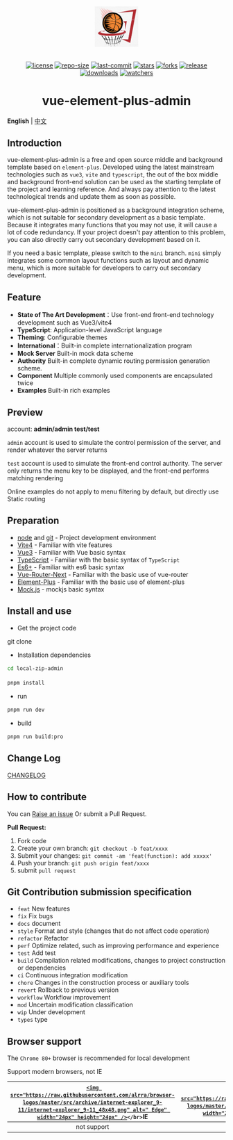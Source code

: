 <div align="center"> <a href="https://github.com/kailong321200875/vue-element-plus-admin"> <img width="100" src="./public/logo.png"> </a> <br> <br>

[![license](https://img.shields.io/github/license/kailong321200875/vue-element-plus-admin.svg)](LICENSE) [![repo-size](https://img.shields.io/github/repo-size/kailong321200875/vue-element-plus-admin.svg)](repo-size) [![last-commit](https://img.shields.io/github/last-commit/kailong321200875/vue-element-plus-admin.svg)](last-commit) [![stars](https://img.shields.io/github/stars/kailong321200875/vue-element-plus-admin.svg)](stars) [![forks](https://img.shields.io/github/forks/kailong321200875/vue-element-plus-admin.svg)](forks) [![release](https://img.shields.io/github/release/kailong321200875/vue-element-plus-admin.svg)](release) [![downloads](https://img.shields.io/github/downloads/kailong321200875/vue-element-plus-admin/total.svg)](downloads) [![watchers](https://img.shields.io/github/watchers/kailong321200875/vue-element-plus-admin.svg)](watchers)

<h1>vue-element-plus-admin</h1>
</div>

**English** | [中文](./README.zh-CN.md)

## Introduction

vue-element-plus-admin is a free and open source middle and background template based on `element-plus`. Developed using the latest mainstream technologies such as `vue3`, `vite` and `typescript`, the out of the box middle and background front-end solution can be used as the starting template of the project and learning reference. And always pay attention to the latest technological trends and update them as soon as possible.

vue-element-plus-admin is positioned as a background integration scheme, which is not suitable for secondary development as a basic template. Because it integrates many functions that you may not use, it will cause a lot of code redundancy. If your project doesn't pay attention to this problem, you can also directly carry out secondary development based on it.

If you need a basic template, please switch to the `mini` branch. `mini` simply integrates some common layout functions such as layout and dynamic menu, which is more suitable for developers to carry out secondary development.

## Feature

- **State of The Art Development**：Use front-end front-end technology development such as Vue3/vite4
- **TypeScript**: Application-level JavaScript language
- **Theming**: Configurable themes
- **International**：Built-in complete internationalization program
- **Mock Server** Built-in mock data scheme
- **Authority** Built-in complete dynamic routing permission generation scheme.
- **Component** Multiple commonly used components are encapsulated twice
- **Examples** Built-in rich examples

## Preview

account: **admin/admin test/test**

`admin` account is used to simulate the control permission of the server, and render whatever the server returns

`test` account is used to simulate the front-end control authority. The server only returns the menu key to be displayed, and the front-end performs matching rendering

Online examples do not apply to menu filtering by default, but directly use Static routing

## Preparation

- [node](http://nodejs.org/) and [git](https://git-scm.com/) - Project development environment
- [Vite4](https://vitejs.dev/) - Familiar with vite features
- [Vue3](https://v3.vuejs.org/) - Familiar with Vue basic syntax
- [TypeScript](https://www.typescriptlang.org/) - Familiar with the basic syntax of `TypeScript`
- [Es6+](http://es6.ruanyifeng.com/) - Familiar with es6 basic syntax
- [Vue-Router-Next](https://next.router.vuejs.org/) - Familiar with the basic use of vue-router
- [Element-Plus](https://element-plus.org/) - Familiar with the basic use of element-plus
- [Mock.js](https://github.com/nuysoft/Mock) - mockjs basic syntax

## Install and use

- Get the project code

git clone 

- Installation dependencies

```bash
cd local-zip-admin

pnpm install

```

- run

```bash
pnpm run dev
```

- build

```bash
pnpm run build:pro
```

## Change Log

[CHANGELOG](./CHANGELOG.md)

## How to contribute

You can [Raise an issue](https://github.com/kailong321200875/vue-element-plus-admin/issues/new) Or submit a Pull Request.

**Pull Request:**

1. Fork code
2. Create your own branch: `git checkout -b feat/xxxx`
3. Submit your changes: `git commit -am 'feat(function): add xxxxx'`
4. Push your branch: `git push origin feat/xxxx`
5. submit `pull request`

## Git Contribution submission specification

- `feat` New features
- `fix` Fix bugs
- `docs` document
- `style` Format and style (changes that do not affect code operation)
- `refactor` Refactor
- `perf` Optimize related, such as improving performance and experience
- `test` Add test
- `build` Compilation related modifications, changes to project construction or dependencies
- `ci` Continuous integration modification
- `chore` Changes in the construction process or auxiliary tools
- `revert` Rollback to previous version
- `workflow` Workflow improvement
- `mod` Uncertain modification classification
- `wip` Under development
- `types` type

## Browser support

The `Chrome 80+` browser is recommended for local development

Support modern browsers, not IE

| [`<img src="https://raw.githubusercontent.com/alrra/browser-logos/master/src/archive/internet-explorer_9-11/internet-explorer_9-11_48x48.png" alt=" Edge" width="24px" height="24px" />`](http://godban.github.io/browsers-support-badges/)`</br>`IE | [`<img src="https://raw.githubusercontent.com/alrra/browser-logos/master/src/edge/edge_48x48.png" alt=" Edge" width="24px" height="24px" />`](http://godban.github.io/browsers-support-badges/)`</br>`Edge | [`<img src="https://raw.githubusercontent.com/alrra/browser-logos/master/src/firefox/firefox_48x48.png" alt="Firefox" width="24px" height="24px" />`](http://godban.github.io/browsers-support-badges/)`</br>`Firefox | [`<img src="https://raw.githubusercontent.com/alrra/browser-logos/master/src/chrome/chrome_48x48.png" alt="Chrome" width="24px" height="24px" />`](http://godban.github.io/browsers-support-badges/)`</br>`Chrome | [`<img src="https://raw.githubusercontent.com/alrra/browser-logos/master/src/safari/safari_48x48.png" alt="Safari" width="24px" height="24px" />`](http://godban.github.io/browsers-support-badges/)`</br>`Safari |
| :---------------------------------------------------------------------------------------------------------------------------------------------------------------------------------------------------------------------------------------------------: | :---------------------------------------------------------------------------------------------------------------------------------------------------------------------------------------------------------: | :--------------------------------------------------------------------------------------------------------------------------------------------------------------------------------------------------------------------: | :----------------------------------------------------------------------------------------------------------------------------------------------------------------------------------------------------------------: | :----------------------------------------------------------------------------------------------------------------------------------------------------------------------------------------------------------------: |
|                                                                                                                      not support                                                                                                                      |                                                                                               last 2 versions                                                                                               |                                                                                                    last 2 versions                                                                                                    |                                                                                                  last 2 versions                                                                                                  |                                                                                                  last 2 versions                                                                                                  |
